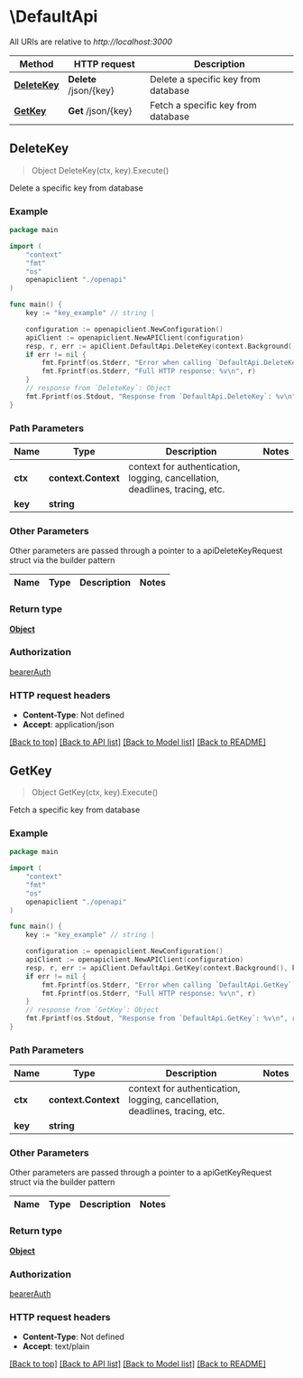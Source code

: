 # \DefaultApi

All URIs are relative to *http://localhost:3000*

Method | HTTP request | Description
------------- | ------------- | -------------
[**DeleteKey**](DefaultApi.md#DeleteKey) | **Delete** /json/{key} | Delete a specific key from database
[**GetKey**](DefaultApi.md#GetKey) | **Get** /json/{key} | Fetch a specific key from database



## DeleteKey

> Object DeleteKey(ctx, key).Execute()

Delete a specific key from database

### Example

```go
package main

import (
    "context"
    "fmt"
    "os"
    openapiclient "./openapi"
)

func main() {
    key := "key_example" // string | 

    configuration := openapiclient.NewConfiguration()
    apiClient := openapiclient.NewAPIClient(configuration)
    resp, r, err := apiClient.DefaultApi.DeleteKey(context.Background(), key).Execute()
    if err != nil {
        fmt.Fprintf(os.Stderr, "Error when calling `DefaultApi.DeleteKey``: %v\n", err)
        fmt.Fprintf(os.Stderr, "Full HTTP response: %v\n", r)
    }
    // response from `DeleteKey`: Object
    fmt.Fprintf(os.Stdout, "Response from `DefaultApi.DeleteKey`: %v\n", resp)
}
```

### Path Parameters


Name | Type | Description  | Notes
------------- | ------------- | ------------- | -------------
**ctx** | **context.Context** | context for authentication, logging, cancellation, deadlines, tracing, etc.
**key** | **string** |  | 

### Other Parameters

Other parameters are passed through a pointer to a apiDeleteKeyRequest struct via the builder pattern


Name | Type | Description  | Notes
------------- | ------------- | ------------- | -------------


### Return type

[**Object**](Object.md)

### Authorization

[bearerAuth](../README.md#bearerAuth)

### HTTP request headers

- **Content-Type**: Not defined
- **Accept**: application/json

[[Back to top]](#) [[Back to API list]](../README.md#documentation-for-api-endpoints)
[[Back to Model list]](../README.md#documentation-for-models)
[[Back to README]](../README.md)


## GetKey

> Object GetKey(ctx, key).Execute()

Fetch a specific key from database

### Example

```go
package main

import (
    "context"
    "fmt"
    "os"
    openapiclient "./openapi"
)

func main() {
    key := "key_example" // string | 

    configuration := openapiclient.NewConfiguration()
    apiClient := openapiclient.NewAPIClient(configuration)
    resp, r, err := apiClient.DefaultApi.GetKey(context.Background(), key).Execute()
    if err != nil {
        fmt.Fprintf(os.Stderr, "Error when calling `DefaultApi.GetKey``: %v\n", err)
        fmt.Fprintf(os.Stderr, "Full HTTP response: %v\n", r)
    }
    // response from `GetKey`: Object
    fmt.Fprintf(os.Stdout, "Response from `DefaultApi.GetKey`: %v\n", resp)
}
```

### Path Parameters


Name | Type | Description  | Notes
------------- | ------------- | ------------- | -------------
**ctx** | **context.Context** | context for authentication, logging, cancellation, deadlines, tracing, etc.
**key** | **string** |  | 

### Other Parameters

Other parameters are passed through a pointer to a apiGetKeyRequest struct via the builder pattern


Name | Type | Description  | Notes
------------- | ------------- | ------------- | -------------


### Return type

[**Object**](Object.md)

### Authorization

[bearerAuth](../README.md#bearerAuth)

### HTTP request headers

- **Content-Type**: Not defined
- **Accept**: text/plain

[[Back to top]](#) [[Back to API list]](../README.md#documentation-for-api-endpoints)
[[Back to Model list]](../README.md#documentation-for-models)
[[Back to README]](../README.md)

